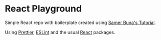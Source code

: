 # React Playground

Simple React repo with boilerplate created using [Samer Buna's Tutorial](https://jscomplete.com/learn/1rd-reactful).

Using [Prettier](https://prettier.io/), [ESLint](https://eslint.org/) and the usual [React](https://reactjs.org/) packages.
